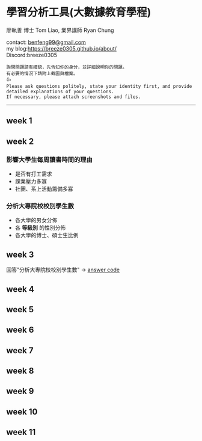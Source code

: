 # 學習分析工具(大數據教育學程)

廖執善 博士 Tom Liao, 業界講師 Ryan Chung

contact: benfeng99@gmail.com  
my blog:https://breeze0305.github.io/about/  
Discord:breeze0305
```
詢問問題請有禮貌，先告知你的身分，並詳細說明你的問題。
有必要的情況下請附上截圖與檔案。
👍
Please ask questions politely, state your identity first, and provide detailed explanations of your questions.  
If necessary, please attach screenshots and files.
```
***
## week 1

## week 2
### 影響大學生每周讀書時間的理由
* 是否有打工需求  
* 課業壓力多寡
* 社團、系上活動籌備多寡  
### 分析大專院校校別學生數
* 各大學的男女分佈
* 各 __等級別__ 的性別分佈
* 各大學的博士、碩士生比例

## week 3

回答"分析大專院校校別學生數" -> [answer code](https://github.com/breeze0305/LATIA112-2/blob/main/week3/main.py)
## week 4

## week 5

## week 6

## week 7

## week 8

## week 9

## week 10

## week 11